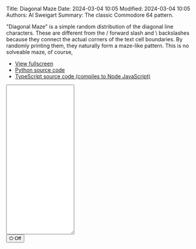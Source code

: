 Title: Diagonal Maze
Date: 2024-03-04 10:05
Modified: 2024-03-04 10:05
Authors: Al Sweigart
Summary: The classic Commodore 64 pattern.

"Diagonal Maze" is a simple random distribution of the diagonal line characters. These are different from the / forward slash and \ backslashes because they connect the actual corners of the text cell boundaries. By randomly printing them, they naturally form a maze-like pattern. This is no solveable maze, of course,

* [View fullscreen](/static/diagonalmaze-fullscreen.html)
* [Python source code](https://github.com/asweigart/scrollart/blob/main/python/diagonalmaze.py)
* [TypeScript source code (compiles to Node JavaScript)](https://github.com/asweigart/scrollart/blob/main/typescript/diagonalmaze.ts)

<div><textarea id="bextOutput" readonly style="height: 400px;"></textarea><br /><button type="button" onclick="running = !running;">&#x23FB; Off</button></div>
<script src="/static/bext.js"></script><link rel="stylesheet" href="/static/bext.css">
<script>

bextRowBuffer = 256;  // Change this to whatever size you want, or -1 for infinite buffer.
const DELAY = 150;
let width = 220;
let running = true;

async function main() {
    while (running) {
        let line = '';
        for (let i = 0; i < width; i++) {
            if (Math.random() < 0.5) {
                line += String.fromCharCode(9585);
            } else {
                line += String.fromCharCode(9586);
            }
        }
        print(line);
        await sleep(DELAY);
    }
}

main();
</script>
